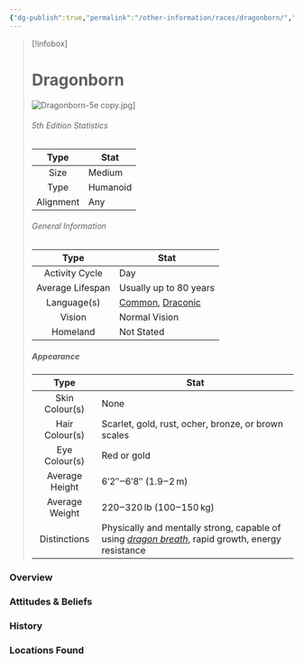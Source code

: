 ```yaml
---
{"dg-publish":true,"permalink":"/other-information/races/dragonborn/","updated":"2025-03-01T21:15:52.621+00:00"}
---
```



 >[!infobox]
> 
> #  Dragonborn
> ![Dragonborn-5e copy.jpg](/img/user/Admin/Attachments/Dragonborn-5e%20copy.jpg)]
> ###### 5th Edition Statistics
> 
>  Type | Stat |
> :----: | --- |
>  Size | Medium |
>  Type | Humanoid |
>  Alignment | Any |
>  
> ###### General Information
> Type | Stat |
>  :----: | --- |
>  Activity Cycle | Day |
>  Average Lifespan | Usually up to 80 years |
>  Language(s) | [Common](https://forgottenrealms.fandom.com/wiki/Common "Common"), [Draconic](https://forgottenrealms.fandom.com/wiki/Draconic_language "Draconic language") |
>  Vision | Normal Vision |
>  Homeland | Not Stated |
>
>##### Appearance
> Type | Stat |
>  :----: | --- |
>  Skin Colour(s) | None |
>  Hair Colour(s) | Scarlet, gold, rust, ocher, bronze, or brown scales |
>  Eye Colour(s) | Red or gold |
>  Average Height | 6′2″‒6′8″ (1.9‒2 m) |
>  Average Weight | 220‒320 lb (100‒150 kg) |
>  Distinctions | Physically and mentally strong, capable of using _[dragon breath](https://forgottenrealms.fandom.com/wiki/Dragon_breath "Dragon breath")_, rapid growth, energy resistance |


### Overview


### Attitudes & Beliefs


### History


### Locations Found
